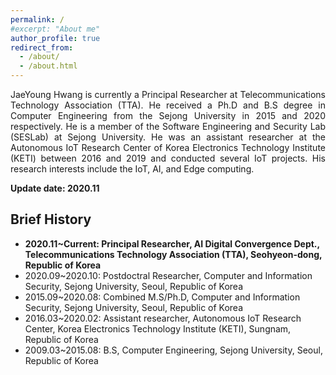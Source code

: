 ```yaml
---
permalink: /
#excerpt: "About me"
author_profile: true
redirect_from: 
  - /about/
  - /about.html
---
```


<p align="justify">
JaeYoung Hwang is currently a Principal Researcher at Telecommunications Technology Association (TTA). He received a Ph.D and B.S degree in Computer Engineering from the Sejong University in 2015 and 2020 respectively. He is a member of the Software Engineering and Security Lab (SESLab) at Sejong University. He was an assistant researcher at the Autonomous IoT Research Center of Korea Electronics Technology Institute (KETI) between 2016 and 2019 and conducted several IoT projects. His research interests include the IoT, AI, and Edge computing.  
</p>

**Update date: 2020.11**

Brief History
------
* **2020.11\~Current: Principal Researcher, AI Digital Convergence Dept., Telecommunications Technology Association (TTA), Seohyeon-dong, Republic of Korea**  
* 2020.09\~2020.10: Postdoctral Researcher, Computer and Information Security, Sejong University, Seoul, Republic of Korea  
* 2015.09\~2020.08: Combined M.S/Ph.D, Computer and Information Security, Sejong University, Seoul, Republic of Korea  
* 2016.03\~2020.02: Assistant researcher, Autonomous IoT Research Center, Korea Electronics Technology Institute (KETI), Sungnam, Republic of Korea  
* 2009.03\~2015.08: B.S, Computer Engineering, Sejong University, Seoul, Republic of Korea

<!-- ### Download CV
------
JaeYoung's CV: [ENG](http://HwangJaeYoung.github.io/files/JaeYoungHwang_CV_ENG.pdf),  [KOR](http://HwangJaeYoung.github.io/files/JaeYoungHwang_CV_KOR.pdf)

 -->
